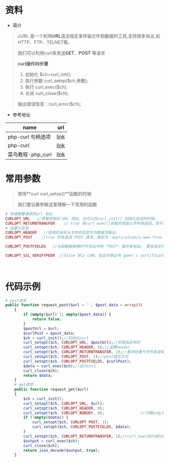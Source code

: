 # 资料

- 简介

> cURL 是一个利用***URL***语法规定来传输文件和数据的工具,支持很多协议,如HTTP、FTP、TELNET等，
>
> 我们可以利用curl来发送**GET**、**POST** 等请求
>
> **curl操作四步骤**
>
> 1. 初始化 $ch=curl_init();
> 2. 执行参数 curl_setop($ch,参数);
> 3. 执行 curl_exec($ch);
> 4. 关闭 curl_close($ch);  
>
> 输出错误信息：curl_error($ch);

- 参考地址

| name              | url                                                          |
| ----------------- | ------------------------------------------------------------ |
| php-curl 句柄选项 | [link](https://www.php.net/manual/zh/function.curl-setopt.php) |
| php-curl          | [link](https://www.php.net/curl)                             |
| 菜鸟教程-php_curl | [link](https://www.runoob.com/php/php-ref-curl.html)         |

# 常用参数

> 使用**curl  curl_setop()**函数的时候
>
> 我们要设置参数这里理解一下常用的函数

```php
# 传递需要请求的url 地址
CURLOPT_URL   //需要获取的 URL 地址，也可以在curl_init() 初始化会话的时候。
CURLOPT_RETURNTRANSFER    // true 将curl_exec()获取的信息以字符串返回，而不是直接输出。
# 设置头信息    
CURLOPT_HEADER   //启用时会将头文件的信息作为数据流输出。
CURLOPT_POST    //true 时会发送 POST 请求，类型为：application/x-www-form-urlencoded，是 HTML 表单提交时最常见的一种。

CURLOPT_POSTFIELDS   //全部数据使用HTTP协议中的 "POST" 操作来发送。 要发送文件，在文件名前面加上@前缀并使用完整路径。 文件类型可在文件名后以 ';type=mimetype' 的格式指定。 这个参数可以是 urlencoded 后的字符串，类似'para1=val1&para2=val2&...'，也可以使用一个以字段名为键值，字段数据为值的数组。 如果value是一个数组，Content-Type头将会被设置成multipart/form-data。 从 PHP 5.2.0 开始，使用 @ 前缀传递文件时，value 必须是个数组。 从 PHP 5.5.0 开始, @ 前缀已被废弃，文件可通过 CURLFile 发送。 设置 CURLOPT_SAFE_UPLOAD 为 true 可禁用 @ 前缀发送文件，以增加安全性。 

CURLOPT_SSL_VERIFYPEER  //false 禁止 cURL 验证对等证书（peer's certificate）。要验证的交换证书可以在 CURLOPT_CAINFO 选项中设置，或在 CURLOPT_CAPATH中设置证书目录。     自cURL 7.10开始默认为 true。从 cURL 7.10开始默认绑定安装。
   
    
```

# 代码示例

```php
# post请求
public function request_post($url = '', $post_data = array())
    {
        if (empty($url) || empty($post_data)) {
            return false;
        }
        $postUrl = $url;
        $curlPost = $post_data;
        $ch = curl_init();//初始化curl
        curl_setopt($ch, CURLOPT_URL, $postUrl);//抓取指定网页
        curl_setopt($ch, CURLOPT_HEADER, 0);//设置header
        curl_setopt($ch, CURLOPT_RETURNTRANSFER, 1);//要求结果为字符串且输出到屏幕上
        curl_setopt($ch, CURLOPT_POST, 1);//post提交方式
        curl_setopt($ch, CURLOPT_POSTFIELDS, $curlPost);
        $data = curl_exec($ch);//运行curl
        curl_close($ch);
        return $data;
    }
    # get请求
    public function request_get($url)
    {
        $ch = curl_init();
        curl_setopt($ch, CURLOPT_URL, $url);
        curl_setopt($ch, CURLOPT_HEADER, 0);
        curl_setopt($ch, CURLOPT_NOBODY, 0);                //只取body头
        if (!empty($data)) {
            curl_setopt($ch, CURLOPT_POST, 1);
            curl_setopt($ch, CURLOPT_POSTFIELDS, $data);
        }
        curl_setopt($ch, CURLOPT_RETURNTRANSFER, 1);//curl_exec执行成功后返回执行的结果；不设置的话，curl_exec执行成功则返回true
        $output = curl_exec($ch);
        curl_close($ch);
        return json_decode($output, true);
    }
```

